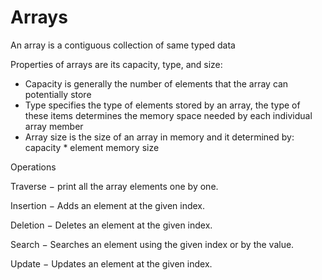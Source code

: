 # Arrays

An array is a contiguous collection of same typed data

Properties of arrays are its capacity, type, and size:
* Capacity is generally the number of elements that the array can potentially store
* Type specifies the type of elements stored by an array, the type of these items determines the memory space needed by each individual array member
* Array size is the size of an array in memory and it determined by:
	capacity * element memory size



Operations

  Traverse − print all the array elements one by one.

  Insertion − Adds an element at the given index.

  Deletion − Deletes an element at the given index.

  Search − Searches an element using the given index or by the value.

  Update − Updates an element at the given index.
